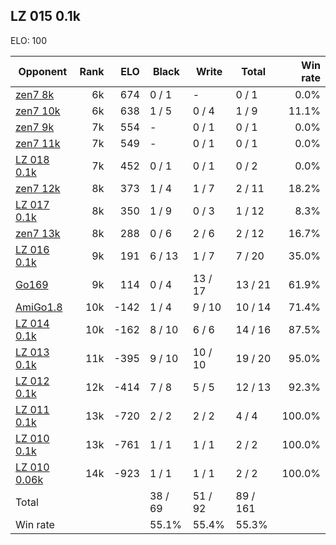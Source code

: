 ## LZ 015 0.1k ##

ELO: 100

Opponent | Rank | ELO | Black | Write | Total | Win rate
---------|-----:|----:|-------|-------|-------|-------:
[zen7 8k](zen7%208k.md) | 6k | 674 | 0 / 1 | - | 0 / 1 | 0.0%
[zen7 10k](zen7%2010k.md) | 6k | 638 | 1 / 5 | 0 / 4 | 1 / 9 | 11.1%
[zen7 9k](zen7%209k.md) | 7k | 554 | - | 0 / 1 | 0 / 1 | 0.0%
[zen7 11k](zen7%2011k.md) | 7k | 549 | - | 0 / 1 | 0 / 1 | 0.0%
[LZ 018 0.1k](LZ%20018%200.1k.md) | 7k | 452 | 0 / 1 | 0 / 1 | 0 / 2 | 0.0%
[zen7 12k](zen7%2012k.md) | 8k | 373 | 1 / 4 | 1 / 7 | 2 / 11 | 18.2%
[LZ 017 0.1k](LZ%20017%200.1k.md) | 8k | 350 | 1 / 9 | 0 / 3 | 1 / 12 | 8.3%
[zen7 13k](zen7%2013k.md) | 8k | 288 | 0 / 6 | 2 / 6 | 2 / 12 | 16.7%
[LZ 016 0.1k](LZ%20016%200.1k.md) | 9k | 191 | 6 / 13 | 1 / 7 | 7 / 20 | 35.0%
[Go169](Go169.md) | 9k | 114 | 0 / 4 | 13 / 17 | 13 / 21 | 61.9%
[AmiGo1.8](AmiGo1.8.md) | 10k | -142 | 1 / 4 | 9 / 10 | 10 / 14 | 71.4%
[LZ 014 0.1k](LZ%20014%200.1k.md) | 10k | -162 | 8 / 10 | 6 / 6 | 14 / 16 | 87.5%
[LZ 013 0.1k](LZ%20013%200.1k.md) | 11k | -395 | 9 / 10 | 10 / 10 | 19 / 20 | 95.0%
[LZ 012 0.1k](LZ%20012%200.1k.md) | 12k | -414 | 7 / 8 | 5 / 5 | 12 / 13 | 92.3%
[LZ 011 0.1k](LZ%20011%200.1k.md) | 13k | -720 | 2 / 2 | 2 / 2 | 4 / 4 | 100.0%
[LZ 010 0.1k](LZ%20010%200.1k.md) | 13k | -761 | 1 / 1 | 1 / 1 | 2 / 2 | 100.0%
[LZ 010 0.06k](LZ%20010%200.06k.md) | 14k | -923 | 1 / 1 | 1 / 1 | 2 / 2 | 100.0%
Total | | | 38 / 69 | 51 / 92 | 89 / 161 | 
Win rate| | | 55.1% | 55.4% | 55.3% | 
